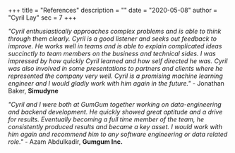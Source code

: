 +++
title = "References"
description = ""
date = "2020-05-08"
author = "Cyril Lay"
sec = 7
+++


_"Cyril enthusiastically approaches complex problems and is able to think through them clearly. Cyril is a good listener and seeks out feedback to improve. He works well in teams and is able to explain complicated ideas succinctly to team members on the business and technical sides. I was impressed by how quickly Cyril learned and how self directed he was. Cyril was also involved in some presentations to partners and clients where he represented the company very well. Cyril is a promising machine learning engineer and I would gladly work with him again in the future."_ - Jonathan Baker, **Simudyne**

_"Cyril and I were both at GumGum together working on data-engineering and backend development. He quickly showed great aptitude and a drive for results. Eventually becoming a full time member of the team, he consistently produced results and became a key asset. I would work with him again and recommend him to any software engineering or data related role."_ - Azam Abdulkadir, **Gumgum Inc.**